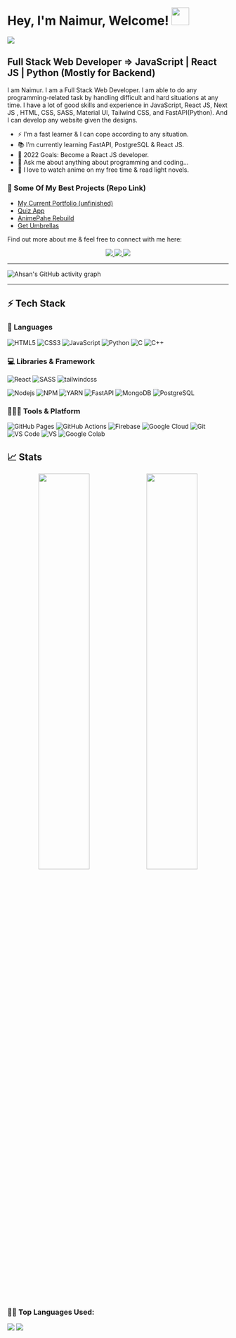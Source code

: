 
# Hey, I'm Naimur, Welcome! <img src="https://i.ibb.co/TqQSq2q/wave.gif" width="40px" height="40px">

<img src="https://media-exp1.licdn.com/dms/image/C4E16AQEOkqIFhRkcPA/profile-displaybackgroundimage-shrink_350_1400/0/1648575476968?e=1665619200&v=beta&t=0fEqPHKqWX5Ig8qDd9S4G_OUyiykXRaL5fjmiaQbE58">

## Full Stack Web Developer => JavaScript | React JS | Python (Mostly for Backend)
<!-- #### Full Stack Web Developer | JavaScript | React | Next.js Developer | Python Developer (Mostly for Backend) -->
 
I am Naimur. I am a Full Stack Web Developer. I am able to do any programming-related task by handling difficult and hard situations at any time. I have a lot of good skills and experience in JavaScript, React JS, Next JS , HTML, CSS, SASS, Material UI, Tailwind CSS, and FastAPI(Python).
And I can develop any website given the designs.


- ⚡ I'm a fast learner & I can cope according to any situation.
- 📚 I’m currently learning FastAPI, PostgreSQL & React JS.
- 🥅 2022 Goals: Become a React JS developer.
- 💬 Ask me about anything about programming and coding...
- 👯 I love to watch anime on my free time & read light novels.


### 📁 Some Of My Best Projects (Repo Link)
- [My Current Portfolio (unfinished)](https://github.com/naimur-29/Portfolio_01)
- [Quiz App](https://github.com/naimur-29/quiz-app)
- [AnimePahe Rebuild](https://github.com/naimur-29/animepahe-rebuild)
- [Get Umbrellas](https://github.com/naimur-29/get-umbrellas)


Find out more about me & feel free to connect with me here:

<p align="center">
	<a href="https://www.linkedin.com/in/naimur-rahman-799769202/" target="_blank">
		<img src="https://img.shields.io/badge/LinkedIn-0077B5?style=for-the-badge&logo=linkedin&logoColor=white" />
	</a>
<!-- 	<a href="https://twitter.com/AhsanUl06147007">
		<img src="https://img.shields.io/badge/Twitter-1DA1F2?style=for-the-badge&logo=twitter&logoColor=white" />
	</a> -->
	 
  <a href="https://www.naimur29.com/" target="_blank">
		<img src="https://img.shields.io/badge/portfolio(unfinished)-1AA260?style=for-the-badge&logo=About.me&logoColor=white" />
	</a>
<!--   <a href="mailto:https://github.com/naimur-29">
		<img src="https://img.shields.io/badge/Gmail-D14836?style=for-the-badge&logo=gmail&logoColor=white" />
	</a> -->
	<a href="https://stackoverflow.com/users/18246106/naimur-rahman" target="_blank">
		<img src="https://img.shields.io/badge/Stackoverflow-f48024?style=for-the-badge&logo=stackoverflow&logoColor=white" />
	</a>
</p>

---

![Ahsan's GitHub activity graph](https://activity-graph.herokuapp.com/graph?username=naimur-29&hide_border=true&theme=redical)

---

 
<!--   


   ![Profile views](https://gpvc.arturio.dev/Ahsan-Ullah1871 )  
 -->
 

## ⚡ Tech Stack

### 🚀 Languages
![HTML5](https://img.shields.io/badge/HTML5-E34F26?style=for-the-badge&logo=html5&logoColor=white)
![CSS3](https://img.shields.io/badge/CSS3-1572B6?style=for-the-badge&logo=css3&logoColor=white)
![JavaScript](https://img.shields.io/badge/JavaScript-323330?style=for-the-badge&logo=javascript&logoColor=F7DF1E)
![Python](https://img.shields.io/badge/Python-FFD43B?style=for-the-badge&logo=python&logoColor=306998)
![C](https://img.shields.io/badge/Lang-00599C?style=for-the-badge&logo=c&logoColor=white)
![C++](https://img.shields.io/badge/C++-00599C?style=for-the-badge&logo=cpp&logoColor=white)
 
### 💻 Libraries & Framework

![React](https://img.shields.io/badge/React-20232A?style=for-the-badge&logo=react&logoColor=61DAFB)
![SASS](https://img.shields.io/badge/SASS-C69?style=for-the-badge&logo=sass&logoColor=white)
![tailwindcss](https://img.shields.io/badge/tailwindcss-06b6d4?style=for-the-badge&logo=tailwindcss&logoColor=white)
<!-- ![Next.js](https://img.shields.io/badge/Next%20js-4e5563?style=for-the-badge&logo=tailwindcss&logoColor=white) -->
<!-- ![Redux](https://img.shields.io/badge/Redux-764abc?style=for-the-badge&logo=redux&logoColor=white) -->
<!-- ![Material UI](https://img.shields.io/badge/Material--UI-0081CB?style=for-the-badge&logo=material-ui&logoColor=white) -->

![Nodejs](https://img.shields.io/badge/Node.js-339933?style=for-the-badge&logo=nodedotjs&logoColor=white)
![NPM](https://img.shields.io/badge/npm-CB3837?style=for-the-badge&logo=npm&logoColor=white)
![YARN](https://img.shields.io/badge/yarn-7743CE?style=for-the-badge&logo=yarn&logoColor=white)
![FastAPI](https://img.shields.io/badge/fastapi-05998B?style=for-the-badge&logo=fastapi&logoColor=white)
![MongoDB](https://img.shields.io/badge/mongodb-001E2B?style=for-the-badge&logo=mongodb&logoColor=00ed64)
![PostgreSQL](https://img.shields.io/badge/postgresql-000?style=for-the-badge&logo=postgresql&logoColor=336791)
  
### 🧑🏻‍💻 Tools & Platform

![GitHub Pages](https://img.shields.io/badge/GitHub_Pages-100000?style=for-the-badge&logo=github&logoColor=white)
![GitHub Actions](https://img.shields.io/badge/GitHub_Actions-2088FF?style=for-the-badge&logo=github-actions&logoColor=white)
![Firebase](https://img.shields.io/badge/Firebase-ffcb2b?style=for-the-badge&logo=firebase&logoColor=white)
![Google Cloud](https://img.shields.io/badge/Google_Cloud-4285F4?style=for-the-badge&logo=google-cloud&logoColor=white)
![Git](https://img.shields.io/badge/Git-F05032?style=for-the-badge&logo=git&logoColor=white)
![VS Code](https://img.shields.io/badge/Visual_Studio_Code-0078D4?style=for-the-badge&logo=visual%20studio%20code&logoColor=white)
![VS](https://img.shields.io/badge/Visual_Studio-5C2D91?style=for-the-badge&logo=visual%20studio&logoColor=white)
![Google Colab](https://img.shields.io/badge/Colab-F9AB00?style=for-the-badge&logo=googlecolab&color=525252)
<!-- ![Figma](https://img.shields.io/badge/Figma-F24E1E?style=for-the-badge&logo=figma&logoColor=white) -->
<!-- ![Canva](https://img.shields.io/badge/Canva-%2300C4CC.svg?&style=for-the-badge&logo=Canva&logoColor=white) -->
<!-- ![Adobe](https://img.shields.io/badge/Adobe-fa0f00?style=for-the-badge&logo=firebase&logoColor=white) -->


## 📈 Stats

<p align="center">
  <img width="48%" src="https://github-readme-stats.vercel.app/api?username=naimur-29&show_icons=true&hide_border=true&theme=radical" />
  <img width="48%" src="https://github-readme-streak-stats.herokuapp.com/?user=naimur-29&hide_border=true&theme=radical" />
</p>


 <!--   Top Languages Using -->
### 👨‍💻 Top Languages Used:
![](https://github-profile-summary-cards.vercel.app/api/cards/repos-per-language?username=naimur-29&theme=nord_dark)
![](https://github-profile-summary-cards.vercel.app/api/cards/most-commit-language?username=naimur-29&theme=nord_dark)
  



   
  
   
  
   
  
   
  
   






